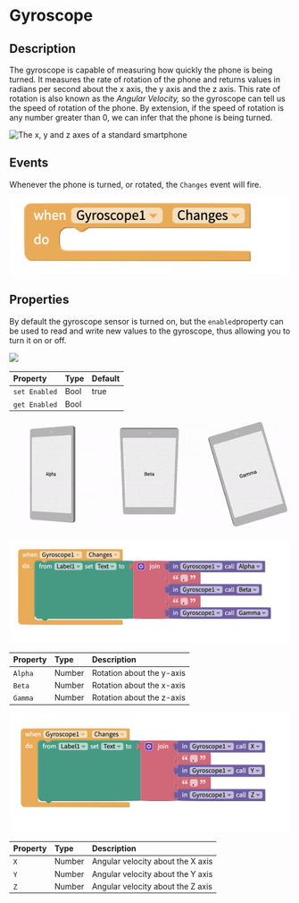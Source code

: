 # Gyroscope

## Description

The gyroscope is capable of measuring how quickly the phone is being turned. It measures the rate of rotation of the phone and returns values in radians per second about the x axis, the y axis and the z axis. This rate of rotation is also known as the _Angular Velocity,_ so the gyroscope can tell us the speed of rotation of the phone. By extension, if the speed of rotation is any number greater than 0, we can infer that the phone is being turned.

![The x, y and z axes of a standard smartphone](.gitbook/assets/screenshot-2019-05-18-at-15.27.06.png)



## Events

Whenever the phone is turned, or rotated, the `Changes` event will fire. 

![](.gitbook/assets/gyro_changes.png)

## Properties

By default the gyroscope sensor is turned on, but the `enabled`property can be used to read and write new values to the gyroscope, thus allowing you to turn it on or off.

![](.gitbook/assets/screenshot-2019-05-18-at-14.15.07.png)

| Property | Type | Default |
| :--- | :--- | :--- |
| `set Enabled` | Bool | true |
| `get Enabled` | Bool |  |

![](.gitbook/assets/image%20%2825%29.png)

![](.gitbook/assets/gyro_abc.png)

| Property | Type | Description |
| :--- | :--- | :--- |
| `Alpha` | Number | Rotation about the y-axis |
| `Beta` | Number | Rotation about the x-axis |
| `Gamma` | Number | Rotation about the z-axis |

![](.gitbook/assets/gyro_xyz.png)

| Property | Type | Description |
| :--- | :--- | :--- |
| `X` | Number | Angular velocity about the X axis |
| `Y` | Number | Angular velocity about the Y axis |
| `Z` | Number | Angular velocity about the Z axis |

